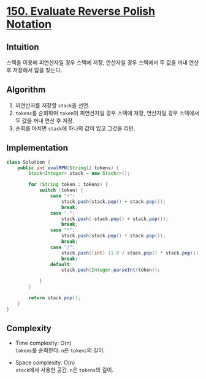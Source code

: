 # [150. Evaluate Reverse Polish Notation](https://leetcode.com/problems/evaluate-reverse-polish-notation/description/)

## Intuition
스택을 이용해 피연산자일 경우 스택에 저장, 연산자일 경우 스택에서 두 값을 꺼내 연산 후 저장해서 답을 찾는다.

## Algorithm
1. 피연산자를 저장할 `stack`을 선언.
2. `tokens`를 순회하며 `token`이 피연산자일 경우 스택에 저장, 연산자일 경우 스택에서 두 값을 꺼내 연산 후 저장.
3. 순회를 마치면 `stack`에 하나의 값이 있고 그것을 리턴.

## Implementation
```java
class Solution {
    public int evalRPN(String[] tokens) {
        Stack<Integer> stack = new Stack<>();

        for (String token : tokens) {
            switch (token) {
                case "+":
                    stack.push(stack.pop() + stack.pop());
                    break;
                case "-":
                    stack.push(-stack.pop() + stack.pop());
                    break;
                case "*":
                    stack.push(stack.pop() * stack.pop()); 
                    break;
                case "/":
                    stack.push((int) (1.0 / stack.pop() * stack.pop()));
                    break;
                default: 
                    stack.push(Integer.parseInt(token));

            }
        }

        return stack.pop();
    }
}
```

## Complexity
- Time complexity: O(n)\
`tokens`를 순회한다. `n`은 `tokens`의 길이.

- Space complexity: O(n)\
`stack`에서 사용한 공간. `n`은 `tokens`의 길이.
